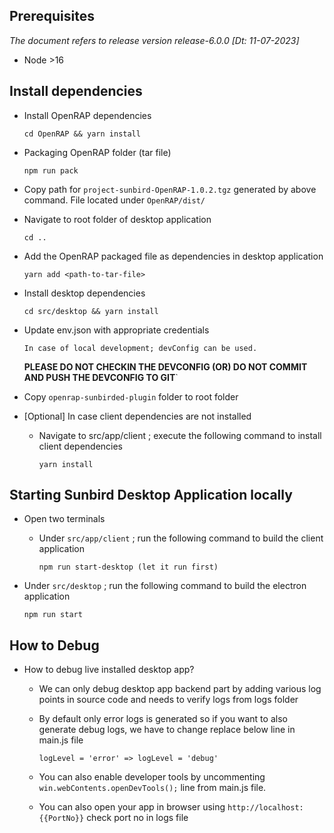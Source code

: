 
## Prerequisites
  
_The document refers to release version release-6.0.0 [Dt: 11-07-2023]_
- Node >16

## Install dependencies
- Install OpenRAP dependencies

    ```cd OpenRAP && yarn install```

- Packaging OpenRAP folder (tar file)

    ```npm run pack```

- Copy path for ```project-sunbird-OpenRAP-1.0.2.tgz``` generated by above command. File located under ```OpenRAP/dist/```

- Navigate to root folder of desktop application

    ```cd ..```

- Add the OpenRAP packaged file as dependencies in desktop application

    ```yarn add <path-to-tar-file>```

- Install desktop dependencies
 
    ```cd src/desktop && yarn install```

- Update env.json with appropriate credentials

    `In case of local development; devConfig can be used.`

    **PLEASE DO NOT CHECKIN THE DEVCONFIG (OR) DO NOT COMMIT AND PUSH THE DEVCONFIG TO GIT**`

- Copy ```openrap-sunbirded-plugin``` folder to root folder

- [Optional] In case client dependencies are not installed

    - Navigate to src/app/client ; execute the following command to install client dependencies

        ```yarn install```

## Starting Sunbird Desktop Application locally
 
- Open two terminals

    - Under ```src/app/client``` ; run the following command to build the client application

        ```npm run start-desktop (let it run first)```

- Under ```src/desktop``` ; run the following command to build the electron application
    
    ```npm run start```

  
## How to Debug 

- How to debug live installed desktop app?
    
    - We can only debug desktop app backend part by adding various log points in source code and needs to verify logs from logs folder

    - By default only error logs is generated so if you want to also generate debug logs, we have to change replace below line in main.js file

      ```logLevel = 'error' => logLevel = 'debug'```

    - You can also enable developer tools by uncommenting ```win.webContents.openDevTools();``` line from main.js file.

    - You can also open your app in browser using ```http://localhost:{{PortNo}}``` check port no in logs file